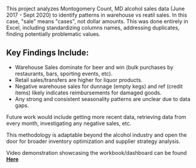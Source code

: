 This project analyzes Montogomery Count, MD alcohol sales data (June 2017 - Sept 2020) to identify patterns in warehouse vs reatil sales. In this case, "sale" means "cases", not dollar amounts. This was done entirely in Excel, including standardizing columns names, addressing duplicates, finding potentially problematic values. 

## Key Findings Include:
* Warehouse Sales dominate for beer and win (bulk purchases by restaurants, bars, sporting events, etc).
* Retail sales/transfers are higher for liquor products.
* Negative warehouse sales for dunnage (empty kegs) and ref (credit items) likely indicates reimbursements for damaged goods.
* Any strong and consistent seasonality patterns are unclear due to data gaps.

Future work would include getting more recent data, retrieving data from every month, investigating any negative sales, etc.

This methodology is adaptable beyond the alcohol industry and open the door for broader inventory optimization and supplier strategy analysis. 

Video demonstration showcasing the workbook/dashboard can be found **[Here](https://www.youtube.com/watch?v=C7ahBEPLGeU)**
